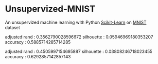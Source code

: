 # Unsupervized-MNIST
An unsupervized machine learning with Python [Scikit-Learn](https://scikit-learn.org/stable/) on [MNIST](https://en.wikipedia.org/wiki/MNIST_database) dataset


adjusted rand : 0.3562790028596672
silhouette : 0.05946969180353207
accuracy : 0.5885714285714285


adjusted rand : 0.4505997154695887
silhouette : 0.03808246718023455
accuracy : 0.6292857142857143
